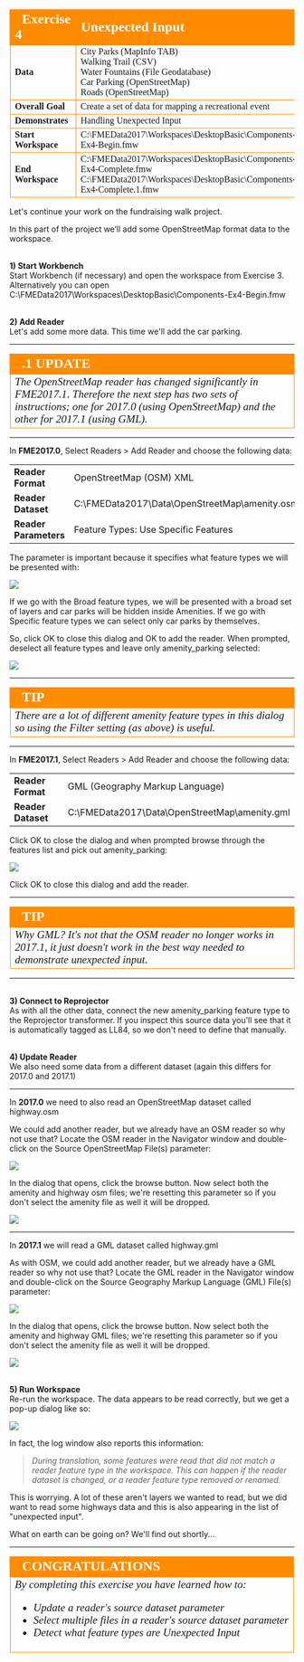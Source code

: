 <!--Exercise Section-->


<table style="border-spacing: 0px;border-collapse: collapse;font-family:serif">
<tr>
<td width=25% style="vertical-align:middle;background-color:darkorange;border: 2px solid darkorange">
<i class="fa fa-cogs fa-lg fa-pull-left fa-fw" style="color:white;padding-right: 12px;vertical-align:text-top"></i>
<span style="color:white;font-size:x-large;font-weight: bold">Exercise 4</span>
</td>
<td style="border: 2px solid darkorange;background-color:darkorange;color:white">
<span style="color:white;font-size:x-large;font-weight: bold">Unexpected Input</span>
</td>
</tr>

<tr>
<td style="border: 1px solid darkorange; font-weight: bold">Data</td>
<td style="border: 1px solid darkorange">City Parks (MapInfo TAB)<br>Walking Trail (CSV)<br>Water Fountains (File Geodatabase)<br>Car Parking (OpenStreetMap)<br>Roads (OpenStreetMap)</td>
</tr>

<tr>
<td style="border: 1px solid darkorange; font-weight: bold">Overall Goal</td>
<td style="border: 1px solid darkorange">Create a set of data for mapping a recreational event</td>
</tr>

<tr>
<td style="border: 1px solid darkorange; font-weight: bold">Demonstrates</td>
<td style="border: 1px solid darkorange">Handling Unexpected Input</td>
</tr>

<tr>
<td style="border: 1px solid darkorange; font-weight: bold">Start Workspace</td>
<td style="border: 1px solid darkorange">C:\FMEData2017\Workspaces\DesktopBasic\Components-Ex4-Begin.fmw</td>
</tr>

<tr>
<td style="border: 1px solid darkorange; font-weight: bold">End Workspace</td>
<td style="border: 1px solid darkorange">C:\FMEData2017\Workspaces\DesktopBasic\Components-Ex4-Complete.fmw<br>C:\FMEData2017\Workspaces\DesktopBasic\Components-Ex4-Complete.1.fmw</td>
</tr>

</table>


Let's continue your work on the fundraising walk project.

In this part of the project we’ll add some OpenStreetMap format data to the workspace.


<br>**1) Start Workbench**
<br>Start Workbench (if necessary) and open the workspace from Exercise 3. Alternatively you can open C:\FMEData2017\Workspaces\DesktopBasic\Components-Ex4-Begin.fmw


<br>**2) Add Reader**
<br>Let's add some more data. This time we'll add the car parking. 

---

<!--Updated Section--> 

<table style="border-spacing: 0px">
<tr>
<td style="vertical-align:middle;background-color:darkorange;border: 2px solid darkorange">
<i class="fa fa-bolt fa-lg fa-pull-left fa-fw" style="color:white;padding-right: 12px;vertical-align:text-top"></i>
<span style="color:white;font-size:x-large;font-weight: bold;font-family:serif">.1 UPDATE</span>
</td>
</tr>

<tr>
<td style="border: 1px solid darkorange">
<span style="font-family:serif; font-style:italic; font-size:larger">
The OpenStreetMap reader has changed significantly in FME2017.1. Therefore the next step has two sets of instructions; one for 2017.0 (using OpenStreetMap) and the other for 2017.1 (using GML).
</span>
</td>
</tr>
</table>

---

In **FME2017.0**, Select Readers > Add Reader and choose the following data:

<table style="border: 0px">

<tr>
<td style="font-weight: bold">Reader Format</td>
<td style="">OpenStreetMap (OSM) XML</td>
</tr>

<tr>
<td style="font-weight: bold">Reader Dataset</td>
<td style="">C:\FMEData2017\Data\OpenStreetMap\amenity.osm</td>
</tr>

<tr>
<td style="font-weight: bold">Reader Parameters</td>
<td style="">Feature Types: Use Specific Features</td>
</tr>

</table>

The parameter is important because it specifies what feature types we will be presented with:

![](./Images/Img4.214.Ex4.OSMParametersDialog.png)

If we go with the Broad feature types, we will be presented with a broad set of layers and car parks will be hidden inside Amenities. If we go with Specific feature types we can select only car parks by themselves.

So, click OK to close this dialog and OK to add the reader. When prompted, deselect all feature types and leave only amenity_parking selected:

![](./Images/Img4.215.Ex4.OSMFeatureTypes.png)

---

<!--Tip Section--> 

<table style="border-spacing: 0px">
<tr>
<td style="vertical-align:middle;background-color:darkorange;border: 2px solid darkorange">
<i class="fa fa-info-circle fa-lg fa-pull-left fa-fw" style="color:white;padding-right: 12px;vertical-align:text-top"></i>
<span style="color:white;font-size:x-large;font-weight: bold;font-family:serif">TIP</span>
</td>
</tr>

<tr>
<td style="border: 1px solid darkorange">
<span style="font-family:serif; font-style:italic; font-size:larger">
There are a lot of different amenity feature types in this dialog so using the Filter setting (as above) is useful.
</span>
</td>
</tr>
</table>

---

In **FME2017.1**, Select Readers > Add Reader and choose the following data:

<table style="border: 0px">
<tr>
<td style="font-weight: bold">Reader Format</td>
<td style="">GML (Geography Markup Language)</td>
</tr>

<tr>
<td style="font-weight: bold">Reader Dataset</td>
<td style="">C:\FMEData2017\Data\OpenStreetMap\amenity.gml</td>
</tr>
</table>


Click OK to close the dialog and when prompted browse through the features list and pick out amenity_parking:

![](./Images/Img4.215b.Ex4.OSMFeatureTypesDotOne.png)

Click OK to close this dialog and add the reader.

---

<!--Tip Section--> 

<table style="border-spacing: 0px">
<tr>
<td style="vertical-align:middle;background-color:darkorange;border: 2px solid darkorange">
<i class="fa fa-info-circle fa-lg fa-pull-left fa-fw" style="color:white;padding-right: 12px;vertical-align:text-top"></i>
<span style="color:white;font-size:x-large;font-weight: bold;font-family:serif">TIP</span>
</td>
</tr>

<tr>
<td style="border: 1px solid darkorange">
<span style="font-family:serif; font-style:italic; font-size:larger">
Why GML? It's not that the OSM reader no longer works in 2017.1, it just doesn't work in the best way needed to demonstrate unexpected input.</span>
</td>
</tr>
</table>

---

<br>**3) Connect to Reprojector**
<br>As with all the other data, connect the new amenity_parking feature type to the Reprojector transformer. If you inspect this source data you'll see that it is automatically tagged as LL84, so we don't need to define that manually.


<br>**4) Update Reader**
<br>We also need some data from a different dataset (again this differs for 2017.0 and 2017.1)

---

In **2017.0** we need to also read an OpenStreetMap dataset called highway.osm

We could add another reader, but we already have an OSM reader so why not use that? Locate the OSM reader in the Navigator window and double-click on the Source OpenStreetMap File(s) parameter:

![](./Images/Img4.216.Ex4.OSMDatasetParam.png)

In the dialog that opens, click the browse button. Now select both the amenity and highway osm files; we're resetting this parameter so if you don't select the amenity file as well it will be dropped.

![](./Images/Img4.217.Ex4.SelectOSMDatasets.png)

---

In **2017.1** we will read a GML dataset called highway.gml

As with OSM, we could add another reader, but we already have a GML reader so why not use that? Locate the GML reader in the Navigator window and double-click on the Source Geography Markup Language (GML) File(s) parameter:

![](./Images/Img4.216b.Ex4.OSMDatasetParamDotOne.png)

In the dialog that opens, click the browse button. Now select both the amenity and highway GML files; we're resetting this parameter so if you don't select the amenity file as well it will be dropped.

![](./Images/Img4.217b.Ex4.SelectOSMDatasetsDotOne.png)


<br>**5) Run Workspace**
<br>Re-run the workspace. The data appears to be read correctly, but we get a pop-up dialog like so:

![](./Images/Img4.218.Ex4.UnexpectedInput.png)

In fact, the log window also reports this information:

> *During translation, some features were read that did not match a reader feature type in the workspace.  This can happen if the reader dataset is changed, or a reader feature type removed or renamed.*

This is worrying. A lot of these aren't layers we wanted to read, but we did want to read some highways data and this is also appearing in the list of "unexpected input".

What on earth can be going on? We'll find out shortly...

---

<!--Exercise Congratulations Section--> 

<table style="border-spacing: 0px">
<tr>
<td style="vertical-align:middle;background-color:darkorange;border: 2px solid darkorange">
<i class="fa fa-thumbs-o-up fa-lg fa-pull-left fa-fw" style="color:white;padding-right: 12px;vertical-align:text-top"></i>
<span style="color:white;font-size:x-large;font-weight: bold;font-family:serif">CONGRATULATIONS</span>
</td>
</tr>

<tr>
<td style="border: 1px solid darkorange">
<span style="font-family:serif; font-style:italic; font-size:larger">
By completing this exercise you have learned how to:
<br>
<ul><li>Update a reader's source dataset parameter</li>
<li>Select multiple files in a reader's source dataset parameter</li>
<li>Detect what feature types are Unexpected Input</li></ul>
</span>
</td>
</tr>
</table>